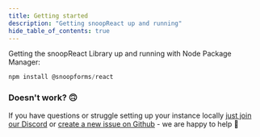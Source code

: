 ```yaml
---
title: Getting started
description: "Getting snoopReact up and running"
hide_table_of_contents: true
---
```


Getting the snoopReact Library up and running with Node Package Manager:

```jsx
npm install @snoopforms/react
```

### Doesn't work? 🙃

If you have questions or struggle setting up your instance locally [just join our Discord](https://discord.gg/8rwDbyy2Me) or [create a new issue on Github](https://github.com/snoopForms/snoopforms-react) - we are happy to help 🤍
